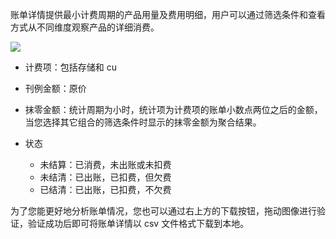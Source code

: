 账单详情提供最小计费周期的产品用量及费用明细，用户可以通过筛选条件和查看方式从不同维度观察产品的详细消费。

![](https://community-shared-data-1308875761.cos.ap-beijing.myqcloud.com/artwork/mocdocs/charing/bill-1.png)

- 计费项：包括存储和 cu

- 刊例金额：原价

- 抹零金额：统计周期为小时，统计项为计费项的账单小数点两位之后的金额，当您选择其它组合的筛选条件时显示的抹零金额为聚合结果。

- 状态
    - 未结算：已消费，未出账或未扣费
    - 未结清：已出账，已扣费，但欠费
    - 已结清：已出账，已扣费，不欠费

为了您能更好地分析账单情况，您也可以通过右上方的下载按钮，拖动图像进行验证，验证成功后即可将账单详情以 csv 文件格式下载到本地。
